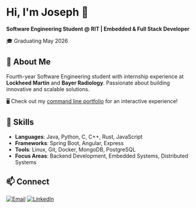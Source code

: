 # Hi, I'm Joseph 👋

**Software Engineering Student @ RIT | Embedded & Full Stack Developer**

🎓 Graduating May 2026 

## 🚀 About Me
Fourth-year Software Engineering student with internship experience at **Lockheed Martin** and **Bayer Radiology**. Passionate about building innovative and scalable solutions.

🖥️ Check out my [command line portfolio](https://github.com/jm0ran/ptui-portfolio) for an interactive experience!

## 💼 Skills
- **Languages**: Java, Python, C, C++, Rust, JavaScript
- **Frameworks**: Spring Boot, Angular, Express
- **Tools**: Linux, Git, Docker, MongoDB, PostgreSQL
- **Focus Areas**: Backend Development, Embedded Systems, Distributed Systems

## 📫 Connect
[![Email](https://img.shields.io/badge/Email-D14836?style=flat&logo=gmail&logoColor=white)](mailto:josephdeargmoran@protonmail.com)
[![LinkedIn](https://img.shields.io/badge/LinkedIn-0077B5?style=flat&logo=linkedin&logoColor=white)](https://linkedin.com/in/joedmoran)